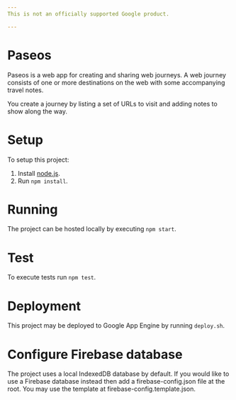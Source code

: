 ```yaml
---
This is not an officially supported Google product.

---
```


# Paseos

Paseos is a web app for creating and sharing web journeys. A
web journey consists of one or more destinations on the web with
some accompanying travel notes.

You create a journey by listing a set of URLs to visit and adding
notes to show along the way.

# Setup

To setup this project:

1. Install [node.js](https://nodejs.org/en/).
1. Run `npm install`.

# Running

The project can be hosted locally by executing `npm start`.

# Test

To execute tests run `npm test`.

# Deployment

This project may be deployed to Google App Engine by running `deploy.sh`.

# Configure Firebase database

The project uses a local IndexedDB database by default. If you would
like to use a Firebase database instead then add a firebase-config.json
file at the root. You may use the template at firebase-config.template.json.
